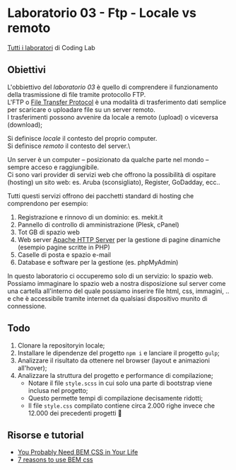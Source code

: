 # Laboratorio 03 - Ftp - Locale vs remoto
[Tutti i laboratori](https://github.com/Mekit/coding-lab) di Coding Lab

## Obiettivi

L'obbiettivo del *laboratorio 03* è quello di comprendere il funzionamento della trasmissione di file tramite protocollo FTP.\
L'FTP o [File Transfer Protocol](https://it.wikipedia.org/wiki/File_Transfer_Protocol) è una modalità di trasferimento dati semplice per scaricare o uploadare file su un server remoto.\
I trasferimenti possono avvenire da locale a remoto (upload) o viceversa (download);

Si definisce <em>locale</em> il contesto del proprio computer.\
Si definisce <em>remoto</em> il contesto del server.\

Un server è un computer – posizionato da qualche parte nel mondo – sempre acceso e raggiungibile.\
Ci sono vari provider di servizi web che offrono la possibilità di ospitare (hosting) un sito web: es. Aruba (sconsigliato), Register, GoDadday, ecc..

Tutti questi servizi offrono dei pacchetti standard di hosting che comprendono per esempio:

1. Registrazione e rinnovo di un dominio: es. mekit.it
2. Pannello di controllo di amministrazione (Plesk, cPanel)
3. Tot GB di spazio web
4. Web server [Apache HTTP Server](https://it.wikipedia.org/wiki/Apache_HTTP_Server) per la gestione di pagine dinamiche (esempio pagine scritte in PHP)
5. Caselle di posta e spazio e-mail
6. Database e software per la gestione (es. phpMyAdmin)

In questo laboratorio ci occuperemo solo di un servizio: lo spazio web.\
Possiamo immaginare lo spazio web a nostra disposizione sul server come una cartella all'interno del quale possiamo inserire file html, css, immagini, .. e che è accessibile tramite internet da qualsiasi dispositivo munito di connessione.



## Todo

1. Clonare la repositoryin locale;
2. Installare le dipendenze del progetto `npm i` e lanciare il progetto `gulp`;
3. Analizzare il risultato da ottenere nel browser (layout e animazioni all'hover);
4. Analizzare la struttura del progetto e performance di compilazione;
   - Notare il file `style.scss` in cui solo una parte di bootstrap viene inclusa nel progetto;
   - Questo permette tempi di compilazione decisamente ridotti;
   - Il file `style.css` compilato contiene circa 2.000 righe invece che 12.000 dei precedenti progetti 🚀


## Risorse e tutorial
- [You Probably Need BEM CSS in Your Life](https://www.youtube.com/watch?v=er1JEDuPbZQ)
- [7 reasons to use BEM css](https://medium.com/soliddigital/7-reasons-to-use-bem-css-a7c8475318fe)

